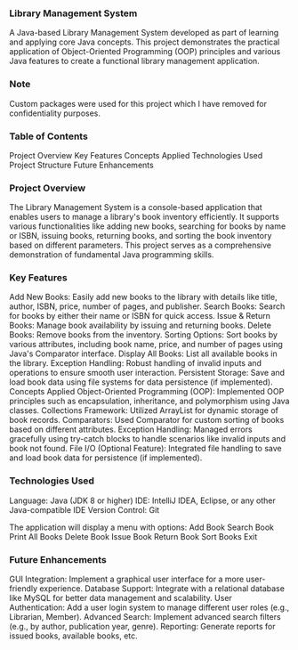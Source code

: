 ### Library Management System
A Java-based Library Management System developed as part of learning and applying core Java concepts. This project demonstrates the practical application of Object-Oriented Programming (OOP) principles and various Java features to create a functional library management application.

### Note
Custom packages were used for this project which I have removed for confidentiality purposes.

### Table of Contents
Project Overview
Key Features
Concepts Applied
Technologies Used
Project Structure
Future Enhancements

### Project Overview
The Library Management System is a console-based application that enables users to manage a library's book inventory efficiently. It supports various functionalities like adding new books, searching for books by name or ISBN, issuing books, returning books, and sorting the book inventory based on different parameters. This project serves as a comprehensive demonstration of fundamental Java programming skills.

### Key Features
Add New Books: Easily add new books to the library with details like title, author, ISBN, price, number of pages, and publisher.
Search Books: Search for books by either their name or ISBN for quick access.
Issue & Return Books: Manage book availability by issuing and returning books.
Delete Books: Remove books from the inventory.
Sorting Options: Sort books by various attributes, including book name, price, and number of pages using Java's Comparator interface.
Display All Books: List all available books in the library.
Exception Handling: Robust handling of invalid inputs and operations to ensure smooth user interaction.
Persistent Storage: Save and load book data using file systems for data persistence (if implemented).
Concepts Applied
Object-Oriented Programming (OOP): Implemented OOP principles such as encapsulation, inheritance, and polymorphism using Java classes.
Collections Framework: Utilized ArrayList for dynamic storage of book records.
Comparators: Used Comparator for custom sorting of books based on different attributes.
Exception Handling: Managed errors gracefully using try-catch blocks to handle scenarios like invalid inputs and book not found.
File I/O (Optional Feature): Integrated file handling to save and load book data for persistence (if implemented).

### Technologies Used
Language: Java (JDK 8 or higher)
IDE: IntelliJ IDEA, Eclipse, or any other Java-compatible IDE
Version Control: Git

The application will display a menu with options:
Add Book
Search Book
Print All Books
Delete Book
Issue Book
Return Book
Sort Books
Exit

### Future Enhancements
GUI Integration: Implement a graphical user interface for a more user-friendly experience.
Database Support: Integrate with a relational database like MySQL for better data management and scalability.
User Authentication: Add a user login system to manage different user roles (e.g., Librarian, Member).
Advanced Search: Implement advanced search filters (e.g., by author, publication year, genre).
Reporting: Generate reports for issued books, available books, etc.

